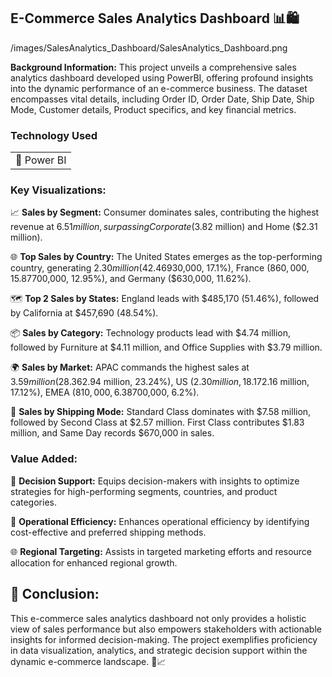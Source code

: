 ## E-Commerce Sales Analytics Dashboard 📊🛍️

/images/SalesAnalytics_Dashboard/SalesAnalytics_Dashboard.png

**Background Information:** This project unveils a comprehensive sales analytics dashboard developed using PowerBI, offering profound insights into the dynamic performance of an e-commerce business. The dataset encompasses vital details, including Order ID, Order Date, Ship Date, Ship Mode, Customer details, Product specifics, and key financial metrics.

### Technology Used

<table>
  <tr>
    <td>🔹 Power BI</td>
  </tr>
</table>

### Key Visualizations:

📈 **Sales by Segment:** Consumer dominates sales, contributing the highest revenue at $6.51 million, surpassing Corporate ($3.82 million) and Home ($2.31 million).

🌐 **Top Sales by Country:** The United States emerges as the top-performing country, generating $2.30 million (42.46% of total sales), followed by Australia ($930,000, 17.1%), France ($860,000, 15.87%), China ($700,000, 12.95%), and Germany ($630,000, 11.62%).

🗺️ **Top 2 Sales by States:** England leads with $485,170 (51.46%), followed by California at $457,690 (48.54%).

📦 **Sales by Category:** Technology products lead with $4.74 million, followed by Furniture at $4.11 million, and Office Supplies with $3.79 million.

🌍 **Sales by Market:** APAC commands the highest sales at $3.59 million (28.36%), followed by EU ($2.94 million, 23.24%), US ($2.30 million, 18.17%), Latam ($2.16 million, 17.12%), EMEA ($810,000, 6.38%), and Africa ($700,000, 6.2%).

🚚 **Sales by Shipping Mode:** Standard Class dominates with $7.58 million, followed by Second Class at $2.57 million. First Class contributes $1.83 million, and Same Day records $670,000 in sales.

### Value Added:

🤔 **Decision Support:** Equips decision-makers with insights to optimize strategies for high-performing segments, countries, and product categories.

🔄 **Operational Efficiency:** Enhances operational efficiency by identifying cost-effective and preferred shipping methods.

🌐 **Regional Targeting:** Assists in targeted marketing efforts and resource allocation for enhanced regional growth.



## 📝 Conclusion:  
This e-commerce sales analytics dashboard not only provides a holistic view of sales performance but also empowers stakeholders with actionable insights for informed decision-making. The project exemplifies proficiency in data visualization, analytics, and strategic decision support within the dynamic e-commerce landscape. 🚀📈
